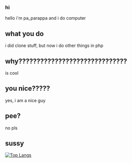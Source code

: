 ### hi
hello i'm pa_parappa and i do computer
## what you do
i did clone stuff, but now i do other things in php
## why??????????????????????????????
is cool
## you nice?????
yes, i am a nice guy
## pee?
no pls
## sussy
[![Top Langs](https://github-readme-stats.vercel.app/api/top-langs/?username=pa-parappa)](https://github.com/anuraghazra/github-readme-stats)
